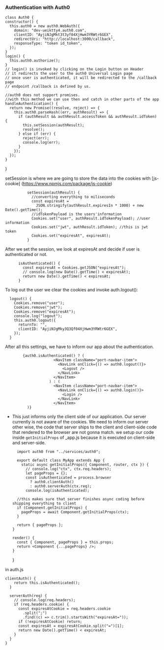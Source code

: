 ### Authentication with Auth0

    class Auth0 {
    constructor() {
      this.auth0 = new auth0.WebAuth({
        domain: "dev-ueiktty4.auth0.com",
        clientID: "AyjiNJgMkt3t3yf04XjHwm3YRWtr6GEX",
        redirectUri: "http://localhost:3000/callback",
        responseType: "token id_token",
      });
    }
    login() {
      this.auth0.authorize();
    }
    // login() is invoked by clicking on the Login button on Header
    // it redirects the user to the auth0 Universal Login page
    // once user is authenticated, it will be redirected to the /callback page
    // endpoint /callback is defined by us.

    //auth0 does not support promises. 
    //with this method we can use then and catch in other parts of the app
    handleAuthentication() {
      return new Promise((resolve, reject) => {
        this.auth0.parseHash((err, authResult) => {
          if (authResult && authResult.accessToken && authResult.idToken) {
            this.setSession(authResult); 
            resolve();
          } else if (err) {
            reject(err);
            console.log(err);
          }
        });
      });
    }
    
  }
  
  setSession is where we are going to store the data into the cookies with [js-cookie] (https://www.npmjs.com/package/js-cookie)
  
              setSession(authResult) {
                //converting everything to miliseconds
                const expiresAt =
                  JSON.stringify(authResult.expiresIn * 1000) + new Date().getTime();
                //idTokenPayload is the users'information
                Cookies.set("user", authResult.idTokenPayload); //user information
                Cookies.set("jwt", authResult.idToken); //this is jwt token
                Cookies.set("expiresAt", expiresAt);
              }
  
  After we set the session, we look at expiresAt and decide if user is authenticated or not.
  
          isAuthenticated() {
            const expiresAt = Cookies.getJSON("expiresAt");
            // console.log(new Date().getTime() < expiresAt);
            return new Date().getTime() < expiresAt;
          }
  
  To log out the user we clear the cookies and invoke auth.logout():
  
      logout() {
        Cookies.remove("user");
        Cookies.remove("jwt");
        Cookies.remove("expiresAt");
        console.log("logout");
        this.auth0.logout({
          returnTo: "",
          clientID: "AyjiNJgMky3Q3Qf04XjHwm3YRWtr6GEX",
        });
      }

After all this settings, we have to inform our app about the authentication. 

            {auth0.isAuthenticated() ? (
                          <NavItem className="port-navbar-item">
                            <NavLink onClick={() => auth0.logout()}>
                              <Logout />
                            </NavLink>
                          </NavItem>
                        ) : (
                          <NavItem className="port-navbar-item">
                            <NavLink onClick={() => auth0.login()}>
                              <Login />
                            </NavLink>
                          </NavItem>
              )}

- This  just informs only the client side of our application. Our server currently is not aware of the cookies. We need to inform our server other wise, the code that server ships to the client and client-side code that rendered to the browser are not gonna match. we setup our code inside `getInitialProps` of _app.js because it is executed on client-side and server-side.

        import auth0 from "../services/auth0";

        export default class MyApp extends App {
          static async getInitialProps({ Component, router, ctx }) {
            // console.log("ctx", ctx.req.headers);
            let pageProps = {};
            const isAuthenticated = process.browser
              ? auth0.clientAuth()
              : auth0.serverAuth(ctx.req);
            console.log(isAuthenticated);

        //this makes sure that server finishes async coding before shipping everything to client
        if (Component.getInitialProps) {
          pageProps = await Component.getInitialProps(ctx);
        }

        return { pageProps };
      }

      render() {
        const { Component, pageProps } = this.props;
        return <Component {...pageProps} />;
      }
     }

in auth.js

    clientAuth() {
        return this.isAuthenticated();
      }

      serverAuth(req) {
        // console.log(req.headers);
        if (req.headers.cookie) {
          const expiresAtCookie = req.headers.cookie
            .split(";")
            .find((c) => c.trim().startsWith("expiresAt="));
          if (!expiresAtCookie) return;
          const expiresAt = expiresAtCookie.split("=")[1];
          return new Date().getTime() < expiresAt;
        }
      }
    }
